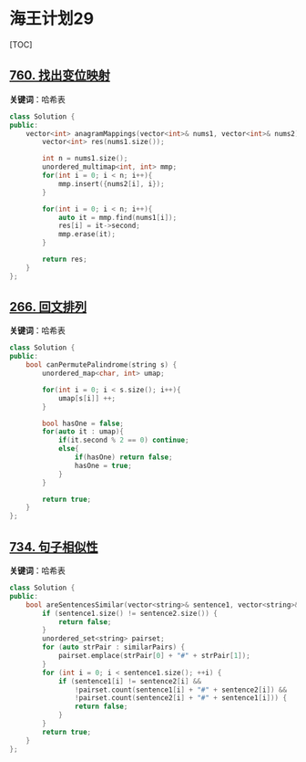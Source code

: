 # 海王计划29

[TOC]



## [760. 找出变位映射](https://leetcode.cn/problems/find-anagram-mappings/)

**关键词**：哈希表

~~~c++
class Solution {
public:
    vector<int> anagramMappings(vector<int>& nums1, vector<int>& nums2) {
        vector<int> res(nums1.size());

        int n = nums1.size();
        unordered_multimap<int, int> mmp;
        for(int i = 0; i < n; i++){
            mmp.insert({nums2[i], i});
        }

        for(int i = 0; i < n; i++){
            auto it = mmp.find(nums1[i]);
            res[i] = it->second;
            mmp.erase(it);
        }

        return res;
    }
};
~~~



## [266. 回文排列](https://leetcode.cn/problems/palindrome-permutation/)

**关键词**：哈希表

~~~c++
class Solution {
public:
    bool canPermutePalindrome(string s) {
        unordered_map<char, int> umap;

        for(int i = 0; i < s.size(); i++){
            umap[s[i]] ++;
        }

        bool hasOne = false;
        for(auto it : umap){
            if(it.second % 2 == 0) continue;
            else{
                if(hasOne) return false;
                hasOne = true;
            }
        }

        return true;
    }
};
~~~



## [734. 句子相似性](https://leetcode.cn/problems/sentence-similarity/)

**关键词**：哈希表

~~~c++
class Solution {
public:
    bool areSentencesSimilar(vector<string>& sentence1, vector<string>& sentence2, vector<vector<string>>& similarPairs) {
        if (sentence1.size() != sentence2.size()) {
            return false;
        }
        unordered_set<string> pairset;
        for (auto strPair : similarPairs) {
            pairset.emplace(strPair[0] + "#" + strPair[1]);
        }
        for (int i = 0; i < sentence1.size(); ++i) {
            if (sentence1[i] != sentence2[i] &&
                !pairset.count(sentence1[i] + "#" + sentence2[i]) &&
                !pairset.count(sentence2[i] + "#" + sentence1[i])) {
                return false;
            }
        }
        return true;
    }
};
~~~

